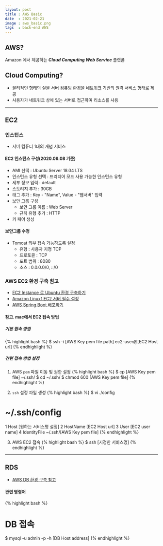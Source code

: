 ```yaml
---
layout: post
title : AWS Basic
date  : 2021-02-21
image : aws_basic.png
tags  : back-end AWS
---
```


## AWS?
Amazon 에서 제공하는 ***Cloud Computing Web Service*** 플랫폼

## Cloud Computing?
* 물리적인 형태의 실물 서버 컴퓨팅 환경을 네트워크 기반의 원격 서비스 형태로 제공
* 사용자가 네트워크 상에 있는 서버로 접근하여 리소스를 사용

---

## EC2
### 인스턴스
* 서버 컴퓨터 1대의 개념 서비스

#### EC2 인스턴스 구성(2020.09.08 기준)
* AMI 선택 : Ubuntu Server 18.04 LTS
* 인스턴스 유형 선택 : 프리티어 모드 사용 가능한 인스턴스 유형
* 세부 정보 입력 : default
* 스토리지 추가 : 30GB
* 태그 추가 : Key - "Name", Value - "웹서버" 입력
* 보안 그룹 구성
    * 보안 그룹 이름 : Web Server
    * 규칙 유형 추가 : HTTP
* 키 페어 생성

#### 보안그룹 수정
* Tomcat 외부 접속 가능하도록 설정
    * 유형 : 사용자 지정 TCP
    * 프로토콜 : TCP
    * 포트 범위 : 8080
    * 소스 : 0.0.0.0/0, ::/0

### AWS EC2 환경 구축 참고
* [EC2 Instance 로 Ubuntu 환경 구축하기](https://yoonhoohwang.tistory.com/8)
* [Amazon Linux1 EC2 서버 필수 설정](https://velog.io/@minholee_93/AWS-Amazon-Linux1-EC2-%EC%84%9C%EB%B2%84-%ED%95%84%EC%88%98-%EC%84%A4%EC%A0%95)
* [AWS Spring Boot 배포하기](https://velog.io/@swchoi0329/series/%EC%8A%A4%ED%94%84%EB%A7%81-%EB%B6%80%ED%8A%B8%EC%99%80-AWS%EB%A1%9C-%ED%98%BC%EC%9E%90-%EA%B5%AC%ED%98%84%ED%95%98%EB%8A%94-%EC%9B%B9-%EC%84%9C%EB%B9%84%EC%8A%A4)

#### 참고. mac에서 EC2 접속 방법
##### 기본 접속 방법
{% highlight bash %}
$ ssh -i [AWS Key pem file path] ec2-user@[EC2 Host url]
{% endhighlight %}

##### 간편 접속 방법 설정
1. AWS `pem` 파일 이동 및 권한 설정
{% highlight bash %}
$ cp [AWS Key pem file] ~/.ssh/
$ cd ~/.ssh/
$ chmod 600 [AWS Key pem file]
{% endhighlight %}

2. `ssh` 설정 파일 생성
{% highlight bash %}
$ vi ./config

# ~/.ssh/config
1 Host [원하는 서비스명 설정]
2         HostName [EC2 Host url]
3         User [EC2 user name]
4         IdentityFile ~/.ssh/[AWS Key pem file]
{% endhighlight %}

3. AWS EC2 접속
{% highlight bash %}
$ ssh [지정한 서비스명]
{% endhighlight %}



---

## RDS
* [AWS DB 환경 구축 참고](https://velog.io/@swchoi0329/AWS-%EB%8D%B0%EC%9D%B4%ED%84%B0%EB%B2%A0%EC%9D%B4%EC%8A%A4-%ED%99%98%EA%B2%BD-%EA%B5%AC%EC%B6%95)

#### 관련 명령어
{% highlight bash %}
# DB 접속
$ mysql -u admin -p -h [DB Host address]
{% endhighlight %}
